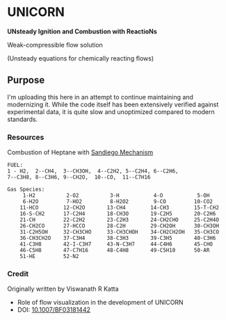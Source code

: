 # UNICORN
**UNsteady Ignition and Combustion with ReactioNs**

Weak-compressible flow solution

(Unsteady equations for chemically reacting flows)

## Purpose
I'm uploading this here in an attempt to continue maintaining and modernizing it. While the code itself has been extensively verified against experimental data, it is quite slow and unoptimized compared to modern standards.


### Resources
Combustion of Heptane with [Sandiego Mechanism](http://www-mae.ucsd.edu/~combustion/cermech/)


	FUEL: 
	1 - H2,  2--CH4,  3--CH3OH,  4--C2H2, 5--C2H4, 6--C2H6, 
	7--C3H8, 8--C3H6, 9--CH2O,  10--CO,  11--C7H16

	Gas Species:
	     1-H2          2-O2          3-H           4-O           5-OH        
	     6-H2O         7-HO2         8-H2O2        9-CO         10-CO2       
	    11-HCO        12-CH2O       13-CH4        14-CH3        15-T-CH2     
	    16-S-CH2      17-C2H4       18-CH3O       19-C2H5       20-C2H6      
	    21-CH         22-C2H2       23-C2H3       24-CH2CHO     25-C2H4O     
	    26-CH2CO      27-HCCO       28-C2H        29-CH2OH      30-CH3OH     
	    31-C2H5OH     32-CH3CHO     33-CH3CHOH    34-CH2CH2OH   35-CH3CO     
	    36-CH3CH2O    37-C3H4       38-C3H3       39-C3H5       40-C3H6      
	    41-C3H8       42-I-C3H7     43-N-C3H7     44-C4H6       45-CHO       
	    46-C5H8       47-C7H16      48-C4H8       49-C5H10      50-AR        
	    51-HE         52-N2        



### Credit
Originally written by Viswanath R Katta
 - Role of flow visualization in the development of UNICORN
 - DOI: [10.1007/BF03181442](http://dx.doi.org/10.1007/BF03181442)
